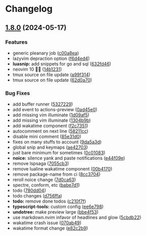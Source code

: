 # Changelog

## [1.8.0](https://github.com/rubiin/init.lua/compare/v1.7.8...v1.8.0) (2024-05-17)


### Features

* generic pleanary job ([c00a8ea](https://github.com/rubiin/init.lua/commit/c00a8ea2c969246cefba6c429b2130bf12f48714))
* lazyvim depraction option ([f6d4ed4](https://github.com/rubiin/init.lua/commit/f6d4ed40ba60f3d1d062f8cae25768c8c4a8d7b9))
* **luasnip:** add snippets for go and sql ([632fd46](https://github.com/rubiin/init.lua/commit/632fd46decc3df73107bb521b5b780a746637815))
* neovim 10 🎉🥳 ([14b1231](https://github.com/rubiin/init.lua/commit/14b1231d64113b854cbc50b871b78f287c061fb9))
* tmux source on file update ([a99f314](https://github.com/rubiin/init.lua/commit/a99f314009f2c81d8644698624df1ecae2cdc119))
* tmux source on file update ([62d0a70](https://github.com/rubiin/init.lua/commit/62d0a7066c5540cbc09b6e877767c5dd2f4f4bc5))


### Bug Fixes

* add buffer runner ([5327229](https://github.com/rubiin/init.lua/commit/5327229de7899fe156180815fec4fc58267645c5))
* add event to actions-preview ([0ad45e0](https://github.com/rubiin/init.lua/commit/0ad45e0810c45dab1ff2b7ca4199291a5916dcb8))
* add missing vim illuminate ([1d09af5](https://github.com/rubiin/init.lua/commit/1d09af5083db37cd6ca151123c3587101ff6579b))
* add missing vim illuminate ([1304b9b](https://github.com/rubiin/init.lua/commit/1304b9b7abe36c6bf4252d9a184fe5e1db9f3e71))
* add wakatime component ([f2c7351](https://github.com/rubiin/init.lua/commit/f2c7351418175c006c4bf37e76c584a5d48a6a63))
* autocomment on next line ([58211cc](https://github.com/rubiin/init.lua/commit/58211ccd640182be1987e1d0a1d32065def686df))
* disable mini comment ([85e31d0](https://github.com/rubiin/init.lua/commit/85e31d0fd7ad9fd30d5b6961a484feca62ac6f9f))
* fixes on many stuffs to account ([9da5a3d](https://github.com/rubiin/init.lua/commit/9da5a3dcbe40c89330dbff6d5d500ce709b06ec3))
* global snip and keymaps ([ae42703](https://github.com/rubiin/init.lua/commit/ae427037f6dc019cd32c43d3bfaf584d54ca857c))
* just bare minimum for sometimes ([0c01083](https://github.com/rubiin/init.lua/commit/0c01083f94101ee048bbe8f6bcf372173358dfe1))
* **noice:** silence yank and paste notifications ([e44f09e](https://github.com/rubiin/init.lua/commit/e44f09ea19db883a3884f043eb4ee368cc6a97e9))
* remove lspsaga ([7055cb3](https://github.com/rubiin/init.lua/commit/7055cb35d95112afc3ea39d4ca97ef0ff71c368b))
* remove lualine wakatime component ([00b4170](https://github.com/rubiin/init.lua/commit/00b41701ecc518925c4bbe790a385802a9bc7791))
* remove package-name from ci ([8cc3704](https://github.com/rubiin/init.lua/commit/8cc3704f4f41a98a0532b6a0c30ec693b1cafac6))
* reroll noice change ([7d0ca63](https://github.com/rubiin/init.lua/commit/7d0ca63264ef64bc02ce2cd53a3eb8ced5803ab0))
* spectre, conform, etc ([babe7d1](https://github.com/rubiin/init.lua/commit/babe7d128fec8c3341777f35da931acc7ac772d0))
* todo ([780dd04](https://github.com/rubiin/init.lua/commit/780dd04d857af6b557a229a79a4a9618ea66797f))
* todo changes ([d756ffa](https://github.com/rubiin/init.lua/commit/d756ffaa74ad131abd2e8ba1a4308334b856d4f9))
* **todo:** remove done todos ([c210f7f](https://github.com/rubiin/init.lua/commit/c210f7f7d10f652592e9db7ef358936d7c024f49))
* **typescript-tools:** custom config ([ee6e798](https://github.com/rubiin/init.lua/commit/ee6e7986a727508e00db9710ffaa7957ae1f8ac4))
* **undotree:** make preview large ([bbe4f53](https://github.com/rubiin/init.lua/commit/bbe4f5357e37a1d55efdb414c7645e7286ef5b25))
* use markdown.nvim infavor of headlines and glow ([5cbdb22](https://github.com/rubiin/init.lua/commit/5cbdb22602c7ae9b010ed5b2c6341d9c814b7d21))
* wakatime crash issue ([070ab49](https://github.com/rubiin/init.lua/commit/070ab49e4031f5e07a87eb434691136601076bc5))
* wakatime format change ([e82c2b9](https://github.com/rubiin/init.lua/commit/e82c2b9cbc68f7a713439da123d6422c68ad03a8))
